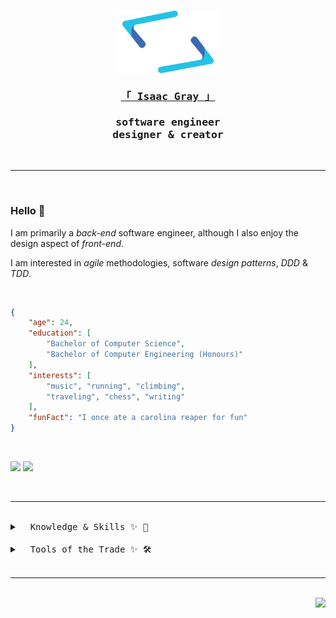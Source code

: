 <h3 align="center">
<img href="https://isaacgray.xyz/" src="Logo.png" height="100"/>
	<br/>
	<br />
	<samp>
			<a href="https://isaacgray.xyz/" target="_blank" >
			「 Isaac Gray 」
			</a>
			<br/>
			<br/>
			software engineer <br/>
			designer & creator
	</samp>
</h3>


<br />

---

<br />

<h3>Hello 👋</h3>

I am primarily a *back-end* software engineer, although I also enjoy the design aspect of *front-end*.

I am interested in *agile* methodologies, software *design patterns*, *DDD* & *TDD*. 

<br/> 

```json
{
	"age": 24,
	"education": [
		"Bachelor of Computer Science",
		"Bachelor of Computer Engineering (Honours)"
	],
	"interests": [
		"music", "running", "climbing", 
		"traveling", "chess", "writing"
	],
	"funFact": "I once ate a carolina reaper for fun"
}
```

<br />

<img href="https://www.linkedin.com/in/isaacgray1/" src="https://img.shields.io/badge/LinkedIn-26C1E7?style=for-the-badge&logo=linkedin&logoColor=black" />&nbsp;<img href="https://isaacgray.xyz" src="https://img.shields.io/badge/isaacgray.xyz-26C1E7?style=for-the-badge&logo=About.me&logoColor=black" />


<br />

---


<br />
<details><summary><samp>&nbsp;&nbsp;Knowledge & Skills ✨ 🔨</samp> </summary>
<br />

📖&nbsp; **Languages**
<br />

<img src="https://img.shields.io/badge/Python-black?style=for-the-badge&logo=python&logoColor=white" />&nbsp;<img src="https://img.shields.io/badge/TypeScript-black?style=for-the-badge&logo=typescript&logoColor=26C1E7"/>

<img src="https://img.shields.io/badge/C-black?style=for-the-badge&logo=c&logoColor=white" />&nbsp;<img src="https://img.shields.io/badge/C%2B%2B-black?style=for-the-badge&logo=c%2B%2B&logoColor=26C1E7" />&nbsp;<img src="https://img.shields.io/badge/Java-black?style=for-the-badge&logo=java&logoColor=white" />&nbsp;<img src="https://img.shields.io/badge/Bash-black?style=for-the-badge&logo=GNU%20Bash&logoColor=26C1E7" />

<br />

📚&nbsp; **Frameworks**
<br />

<img src="https://img.shields.io/badge/React-black?style=for-the-badge&logo=react&logoColor=26C1E7" />&nbsp;<img src="https://img.shields.io/badge/Gatsby-black?style=for-the-badge&logo=gatsby&logoColor=white" />&nbsp;<img src="https://img.shields.io/badge/fastapi-black?style=for-the-badge&logo=FASTAPI&logoColor=26C1E7" />

<img src="https://img.shields.io/badge/pytest-black?style=for-the-badge&logo=pytest&logoColor=white" />&nbsp;<img src="https://img.shields.io/badge/Sass-black?style=for-the-badge&logo=sass&logoColor=26C1E7" />&nbsp;<img src="https://img.shields.io/badge/styled_components-black?style=for-the-badge&logo=styled-components&logoColor=white" />
<img src="https://img.shields.io/badge/Selenium-black?style=for-the-badge&logo=Selenium&logoColor=26C1E7" />

<br />

💾&nbsp; **Data Store**
<br />

<img src="https://img.shields.io/badge/PostgreSQL-black?style=for-the-badge&logo=postgresql&logoColor=white" />&nbsp;<img src="https://img.shields.io/badge/peewee_ORM-black?style=for-the-badge&logo=pypi&logoColor=26C1E7" />


<img src="https://img.shields.io/badge/MySQL-black?style=for-the-badge&logo=mysql&logoColor=26C1E7" />&nbsp;<img src="https://img.shields.io/badge/MongoDB-black?style=for-the-badge&logo=mongodb&logoColor=white" />&nbsp;<img src="https://img.shields.io/badge/firebase-black?style=for-the-badge&logo=firebase&logoColor=26C1E7" />

<br />

⚙️&nbsp; **Technologies**
<br />

<img src="https://img.shields.io/badge/Amazon_AWS-black?style=for-the-badge&logo=amazonaws&logoColor=26C1E7" />&nbsp;<img src="https://img.shields.io/badge/GitHub_Actions-black?style=for-the-badge&logo=github-actions&logoColor=white" />

<img src="https://img.shields.io/badge/Terraform-black?style=for-the-badge&logo=terraform&logoColor=white" />&nbsp;<img src="https://img.shields.io/badge/kubernetes-black.svg?&style=for-the-badge&logo=kubernetes&logoColor=26C1E7" />&nbsp;<img src="https://img.shields.io/badge/Docker-black?style=for-the-badge&logo=docker&logoColor=white" />

<img src="https://img.shields.io/badge/GraphQl-black?style=for-the-badge&logo=graphql&logoColor=26C1E7" />&nbsp;<img src="https://img.shields.io/badge/Sentry-black?style=for-the-badge&logo=Sentry&logoColor=#white" />&nbsp;<img src="https://img.shields.io/badge/Apache_Kafka-black?style=for-the-badge&logo=apache-kafka&logoColor=white" />

<img src="https://img.shields.io/badge/Postman-black?style=for-the-badge&logo=Postman&logoColor=white" />&nbsp;<img src="https://img.shields.io/badge/GIT-black?style=for-the-badge&logo=git&logoColor=26C1E7" />

<br/>

💽&nbsp; **Hardware**
<br />

<img src="https://img.shields.io/badge/Arduino-black?style=for-the-badge&logo=Arduino&logoColor=26C1E7" />&nbsp;<img src="https://img.shields.io/badge/Raspberry%20Pi-black?style=for-the-badge&logo=Raspberry%20Pi&logoColor=white" />

<br />

📝&nbsp; **UI & UX Design**
<br />

<img src="https://img.shields.io/badge/Figma-black?style=for-the-badge&logo=figma&logoColor=white" />&nbsp;<img src="https://img.shields.io/badge/Canva-black.svg?&style=for-the-badge&logo=Canva&logoColor=26C1E7" />&nbsp;<img src="https://img.shields.io/badge/XD-black?style=for-the-badge&logo=Adobe%20XD&logoColor=white" />

<img src="https://img.shields.io/badge/Photoshop-black?style=for-the-badge&logo=Adobe%20Photoshop&logoColor=26C1E7" />&nbsp;<img src="https://img.shields.io/badge/Illustrator-black?style=for-the-badge&logo=adobe%20illustrator&logoColor=white" />

<br />

</details>
<br />


<details>
<summary>
<samp>&nbsp;&nbsp;Tools of the Trade ✨ 🛠️</samp>
</summary>
<br />

**Terminal**&nbsp;&nbsp;&nbsp;&nbsp;&nbsp;
<img align="center" src="https://img.shields.io/badge/iTerm2-000000?style=for-the-badge&logo=iterm2&logoColor=white" />
<br />
<br />

**OS**
&nbsp;&nbsp;&nbsp;&nbsp;&nbsp;&nbsp;&nbsp;&nbsp;&nbsp;&nbsp;&nbsp;&nbsp;&nbsp;&nbsp;
<img align="center" src="https://img.shields.io/badge/Linux-black?style=for-the-badge&logo=linux&logoColor=26C1E7"/>&nbsp;<img align="center" src="https://img.shields.io/badge/mac%20os-000000?style=for-the-badge&logo=apple&logoColor=white" />
<br />
<br />

**Browser**&nbsp;&nbsp;&nbsp;&nbsp;&nbsp;
<img align="center" src="https://img.shields.io/badge/Firefox-black?style=for-the-badge&logo=Firefox-Browser&logoColor=white"/>
<img align="center" src="https://img.shields.io/badge/Chrome-black?style=for-the-badge&logo=Google-chrome&logoColor=26C1E7">
<br />
<br />

**IDE**&nbsp;&nbsp;&nbsp;&nbsp;&nbsp;&nbsp;&nbsp;&nbsp;&nbsp;&nbsp;&nbsp;&nbsp;&nbsp;&nbsp;
<img align="center" src="https://img.shields.io/badge/VS_code-black?style=for-the-badge&logo=visual%20studio%20code&logoColor=26C1E7" />
<img align="center" src="https://img.shields.io/badge/PyCharm-000000.svg?&style=for-the-badge&logo=PyCharm&logoColor=white" />
<br />
<br />

**Notes**&nbsp;&nbsp;&nbsp;&nbsp;&nbsp;&nbsp;&nbsp;&nbsp;&nbsp;
<img align="center" src="https://img.shields.io/badge/Notion-000000?style=for-the-badge&logo=notion&logoColor=white" />
<img align="center" src="https://img.shields.io/badge/Obsidian-black?style=for-the-badge&logo=Obsidian&logoColor=26C1E7" />
<br />
<br />

**Text Proc.**&nbsp;&nbsp;
<img align="center" src="https://img.shields.io/badge/Markdown-000000?style=for-the-badge&logo=markdown&logoColor=26C1E7" />
<img align="center" src="https://img.shields.io/badge/LaTeX-black?style=for-the-badge&logo=LaTeX&logoColor=white" />
<br />
<br />
</details>

<br />

---

<br />

<img align="right" src="https://api.visitorbadge.io/api/visitors?path=https%3A%2F%2Fgithub.com%2FI-Gray&label=Github%20Profile%20Visitors&countColor=%2326c1e7&style=flat" />
